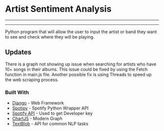 # Artist Sentiment Analysis
---------------------------
---------------------------

Python program that will allow the user to input the artist or band they want to see and check where they will be playing.

## Updates
There is a graph not showing up issue when searching for artists who have 10+ songs in their albums. This issue could be fixed by
using the Fetch function in main.js file. Another possible fix is using Threads to speed up the web scraping process. 

### Built With

* [Django](https://docs.djangoproject.com/en/2.1/) - Web Framework
* [Spotipy](https://github.com/plamere/spotipy) - Spotify Python Wrapper API
* [Spotify API](https://developer.spotify.com/) - Used to get Developer key
* [ChartJS](https://www.chartjs.org/) - Modern Graph
* [TextBlob](https://github.com/sloria/textblob) - API for common NLP tasks